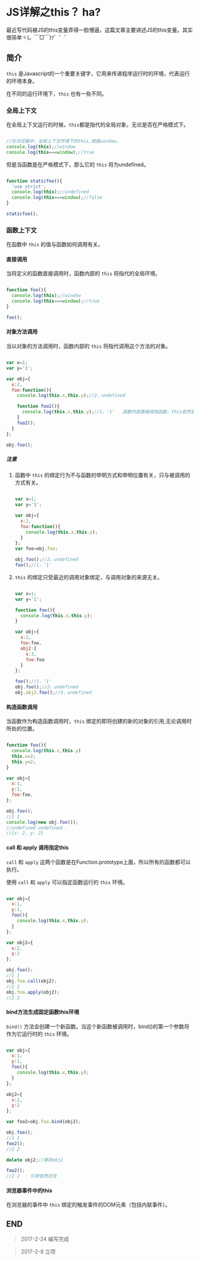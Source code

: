 # JS详解之this？ ha?

最近写代码被JS的this变量弄得一脸懵逼，这篇文章主要讲述JS的this变量。其实很简单ヾ(。￣□￣)ﾂ゜゜゜

## 简介

`this` 是Javascript的一个重要关键字，它用来传递程序运行时的环境，代表运行的环境本身。

在不同的运行环境下，`this` 也有一些不同。

### 全局上下文

在全局上下文运行的时候，`this`都是指代的全局对象，无论是否在严格模式下。

``` javascript

//在浏览器中，全局上下文环境下的this,就是window。
console.log(this);//window
console.log(this===window);//true

```

但是当函数是在严格模式下，那么它的 `this` 将为undefined。

``` javascript

function staticfoo(){
  'use strict';
  console.log(this);//undefined
  console.log(this===window);//false
}

staticfoo();

```

### 函数上下文

在函数中 `this` 的值与函数如何调用有关。

#### 直接调用

当将定义的函数直接调用时，函数内部的 `this` 将指代的全局环境。

``` javascript

function foo(){
  console.log(this);//window
  console.log(this===window);//true
}

foo();

```

#### 对象方法调用

当以对象的方法调用时，函数内部的 `this` 将指代调用这个方法的对象。

``` javascript

var x=1;
var y='1';

var obj={
  x:2,
  foo:function(){
    console.log(this.x,this.y);//2，undefined   

    function foo2(){
      console.log(this.x,this.y);//1，'1'   函数内部直接调用函数，this依然是全局变量   
    }
    foo2();
  }
};

obj.foo();

```

##### 注意

1.  函数中 `this` 的绑定行为不与函数的申明方式和申明位置有关，只与被调用的方式有关。

    ``` javascript

    var x=1;
    var y='1';

    var obj={
      x:2,
      foo:function(){
        console.log(this.x,this.y);
      }
    };
    var foo=obj.foo;

    obj.foo();//2，undefined   
    foo();//1，'1'

    ```
2. `this` 的绑定只受最近的调用对象绑定，与调用对象的来源无关。

    ``` javascript

    var x=1;
    var y='1';

    function foo(){
      console.log(this.x,this.y);
    }

    var obj={
      x:2,
      foo:foo,
      obj2:{
        x:3,
        foo:foo
      }
    };

    foo();//1，'1'
    obj.foo();//2，undefined   
    obj.obj2.foo();//3，undefined   

    ```

#### 构造函数调用

当函数作为构造函数调用时，`this` 绑定的即将创建的新的对象的引用,无论调用时所处的位置。

``` javascript

function foo(){
  console.log(this.x,this.y)
  this.x=2;
  this.y=2;
}

var obj={
  x:1,
  y:1,
  foo:foo,
};

obj.foo();
//1 1
console.log(new obj.foo());
//undefined undefined
//{x: 2, y: 2}

```

#### call 和 apply 调用指定this

`call` 和 `apply` 这两个函数是在Function.prototype上面，所以所有的函数都可以执行。

使用 `call` 和 `apply` 可以指定函数运行的 `this` 环境。

``` javascript

var obj={
  x:1,
  y:1,
  foo(){
    console.log(this.x,this.y);
  }
};

var obj2={
  x:2,
  y:2
};

obj.foo();
//1 1
obj.foo.call(obj2);
//2 2
obj.foo.apply(obj2);
//2 2

```

#### bind方法生成固定函数this环境

`bind()` 方法会创建一个新函数。当这个新函数被调用时，bind()的第一个参数将作为它运行时的 `this` 环境。

``` javascript

var obj={
  x:1,
  y:1,
  foo(){
    console.log(this.x,this.y);
  }
};

obj2={
  x:2,
  y:2
};

var foo2=obj.foo.bind(obj2);

obj.foo();
//1 1
foo2();
//2 2

delete obj2;//移除obj2

foo2();
//2 2    引用依然还在

```

#### 浏览器事件中的this

在浏览器的事件中 `this` 绑定的触发事件的DOM元素（包括内联事件）。

## END

> 2017-2-24 编写完成

> 2017-2-8 立项

